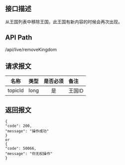 ## 接口描述
从王国列表中移除王国，此王国有新内容的时候会再次出现。
## API Path
/api/live/removeKingdom
## 请求报文
|名称         |类型           |是否必须   |备注                                 |
|-------------|:--------------|:---------:|:------------------------------------|
|topicId    |long    |是    |王国ID    |
## 返回报文
    {
    "code": 200,
    "message": "操作成功"
    }
    or
    {
    "code": 50066,
    "message": "你无权操作"
    }
